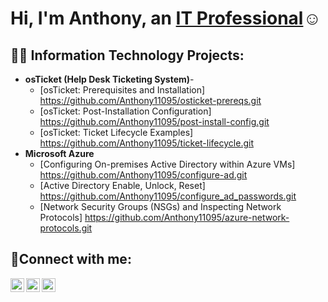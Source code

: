 <h1>Hi, I'm Anthony, an <a href="https://linkedin.com/in/Josh">IT Professional</a>☺</h1>

<h2>👨‍💻 Information Technology Projects:</h2>

- <b>osTicket (Help Desk Ticketing System)</b>-
  - [osTicket: Prerequisites and Installation] https://github.com/Anthony11095/osticket-prereqs.git
  - [osTicket: Post-Installation Configuration] https://github.com/Anthony11095/post-install-config.git
  - [osTicket: Ticket Lifecycle Examples] https://github.com/Anthony11095/ticket-lifecycle.git
- <b>Microsoft Azure</b>
  - [Configuring On-premises Active Directory within Azure VMs] https://github.com/Anthony11095/configure-ad.git
  - [Active Directory Enable, Unlock, Reset] https://github.com/Anthony11095/configure_ad_passwords.git
  - [Network Security Groups (NSGs) and Inspecting Network Protocols] https://github.com/Anthony11095/azure-network-protocols.git

<h2>🤳Connect with me:</h2>

[<img align="left" alt="Josh | Twitter" width="22px" src="https://cdn.jsdelivr.net/npm/simple-icons@v3/icons/twitter.svg" />][twitter]
[<img align="left" alt="Josh | LinkedIn" width="22px" src="https://cdn.jsdelivr.net/npm/simple-icons@v3/icons/linkedin.svg" />][linkedin]
[<img align="left" alt="Josh | Instagram" width="22px" src="https://cdn.jsdelivr.net/npm/simple-icons@v3/icons/instagram.svg" />][instagram]

[twitter]: https://twitter.com/Anthony
[instagram]: https://www.instagram.com/Anthony
[linkedin]: https://linkedin.com/in/Anthony
